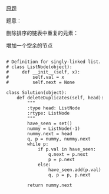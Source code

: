 [原题](https://leetcode.com/problems/remove-duplicates-from-sorted-list/)

题意：

删除排序的链表中重复的元素：


增加一个空余的节点

```

# Definition for singly-linked list.
# class ListNode(object):
#     def __init__(self, x):
#         self.val = x
#         self.next = None

class Solution(object):
    def deleteDuplicates(self, head):
        """
        :type head: ListNode
        :rtype: ListNode
        """
        have_seen = set()
        nummy = ListNode(-1)
        nummy.next = head
        q, p = nummy, nummy.next
        while p:
            if p.val in have_seen:
                q.next = p.next
                p = p.next
            else:
                have_seen.add(p.val)
                q, p = p, p.next
                
        return nummy.next
```